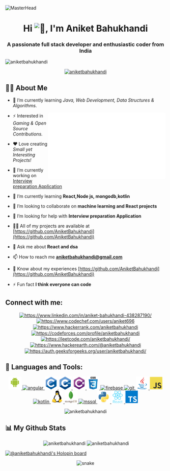 ![MasterHead](https://mir-s3-cdn-cf.behance.net/project_modules/max_1200/79731568097599.5b50bca477735.jpg)
<h1 align="center">Hi <img src="https://raw.githubusercontent.com/nixin72/nixin72/master/wave.gif" alt="👋" height="45" width="45"/>, I'm Aniket Bahukhandi</h1>
<h3 align="center">A passionate full stack developer and enthusiastic coder from India</h3>

<p align="left"> <img src="https://komarev.com/ghpvc/?username=aniketbahukhandi&label=Profile%20views&color=0e75b6&style=flat" alt="aniketbahukhandi" /> </p>

<p align="center"> <a href="https://github.com/ryo-ma/github-profile-trophy"><img src="https://github-profile-trophy.vercel.app/?username=aniketbahukhandi" alt="aniketbahukhandi" /></a> </p>


## 🙋‍♂️ About Me

- 🌱 I’m currently learning *Java, Web Development, Data Structures & Algorithms.*

<img align="right" alt="Coding" width="370" style="border-radius:5px" src="https://github.com/Ayroid/Ayroid/blob/main/20221002_231734.png">

- ⚡ Interested in *Gaming & Open Source Contributions.*

- ❤️ Love creating *Small yet Interesting Projects!*

- 🔭 I’m currently working on [Interview preparation Application](https://github.com/AniketBahukhandi/InterviewPrepApp.git)

- 🌱 I’m currently learning **React,Node js, mongodb,kotlin**

- 👯 I’m looking to collaborate on **machine learning and React projects**

- 🤝 I’m looking for help with **Interview preparation Application**

- 👨‍💻 All of my projects are available at [https://github.com/AniketBahukhandi](https://github.com/AniketBahukhandi)

- 💬 Ask me about **React and dsa**

- 📫 How to reach me **aniketbahukhandi@gmail.com**

- 📄 Know about my experiences [https://github.com/AniketBahukhandi](https://github.com/AniketBahukhandi)

- ⚡ Fun fact **I think everyone can code**


## Connect with me:
<p align="center">
<a href="https://linkedin.com/in/https://www.linkedin.com/in/aniket-bahukhandi-438287190/" target="blank"><img align="center" src="https://raw.githubusercontent.com/rahuldkjain/github-profile-readme-generator/master/src/images/icons/Social/linked-in-alt.svg" alt="https://www.linkedin.com/in/aniket-bahukhandi-438287190/" height="30" width="40" /></a>
<a href="https://www.codechef.com/users/https://www.codechef.com/users/aniket696" target="blank"><img align="center" src="https://cdn.jsdelivr.net/npm/simple-icons@3.1.0/icons/codechef.svg" alt="https://www.codechef.com/users/aniket696" height="30" width="40" /></a>
<a href="https://www.hackerrank.com/https://www.hackerrank.com/aniketbahukhandi" target="blank"><img align="center" src="https://raw.githubusercontent.com/rahuldkjain/github-profile-readme-generator/master/src/images/icons/Social/hackerrank.svg" alt="https://www.hackerrank.com/aniketbahukhandi" height="30" width="40" /></a>
<a href="https://codeforces.com/profile/https://codeforces.com/profile/aniketbahukhandi" target="blank"><img align="center" src="https://raw.githubusercontent.com/rahuldkjain/github-profile-readme-generator/master/src/images/icons/Social/codeforces.svg" alt="https://codeforces.com/profile/aniketbahukhandi" height="30" width="40" /></a>
<a href="https://www.leetcode.com/https://leetcode.com/aniketbahukhandi/" target="blank"><img align="center" src="https://raw.githubusercontent.com/rahuldkjain/github-profile-readme-generator/master/src/images/icons/Social/leet-code.svg" alt="https://leetcode.com/aniketbahukhandi/" height="30" width="40" /></a>
<a href="https://www.hackerearth.com/https://www.hackerearth.com/@aniketbahukhandi" target="blank"><img align="center" src="https://raw.githubusercontent.com/rahuldkjain/github-profile-readme-generator/master/src/images/icons/Social/hackerearth.svg" alt="https://www.hackerearth.com/@aniketbahukhandi" height="30" width="40" /></a>
<a href="https://auth.geeksforgeeks.org/user/https://auth.geeksforgeeks.org/user/aniketbahukhandi/" target="blank"><img align="center" src="https://raw.githubusercontent.com/rahuldkjain/github-profile-readme-generator/master/src/images/icons/Social/geeks-for-geeks.svg" alt="https://auth.geeksforgeeks.org/user/aniketbahukhandi/" height="30" width="40" /></a>
</p>

## 🚀 Languages and Tools:

<p align="center"> 
<a href="https://developer.android.com" target="_blank" rel="noreferrer"> <img src="https://raw.githubusercontent.com/devicons/devicon/master/icons/android/android-original-wordmark.svg" alt="android" width="40" height="40"/> </a> 
<a href="https://angular.io" target="_blank" rel="noreferrer"> <img src="https://angular.io/assets/images/logos/angular/angular.svg" alt="angular" width="40" height="40"/> </a> 
<a href="https://www.cprogramming.com/" target="_blank" rel="noreferrer"> <img src="https://raw.githubusercontent.com/devicons/devicon/master/icons/c/c-original.svg" alt="c" width="40" height="40"/> </a> 
<a href="https://www.w3schools.com/cpp/" target="_blank" rel="noreferrer"> <img src="https://raw.githubusercontent.com/devicons/devicon/master/icons/cplusplus/cplusplus-original.svg" alt="cplusplus" width="40" height="40"/> </a> 
<a href="https://www.w3schools.com/cs/" target="_blank" rel="noreferrer"> <img src="https://raw.githubusercontent.com/devicons/devicon/master/icons/csharp/csharp-original.svg" alt="csharp" width="40" height="40"/> </a> 
<a href="https://www.w3schools.com/css/" target="_blank" rel="noreferrer"> <img src="https://raw.githubusercontent.com/devicons/devicon/master/icons/css3/css3-original-wordmark.svg" alt="css3" width="40" height="40"/> </a> 
<a href="https://firebase.google.com/" target="_blank" rel="noreferrer"> <img src="https://www.vectorlogo.zone/logos/firebase/firebase-icon.svg" alt="firebase" width="40" height="40"/> </a> 
<a href="https://git-scm.com/" target="_blank" rel="noreferrer"> <img src="https://www.vectorlogo.zone/logos/git-scm/git-scm-icon.svg" alt="git" width="40" height="40"/> </a> 
<a href="https://www.java.com" target="_blank" rel="noreferrer"> <img src="https://raw.githubusercontent.com/devicons/devicon/master/icons/java/java-original.svg" alt="java" width="40" height="40"/> </a> 
<a href="https://developer.mozilla.org/en-US/docs/Web/JavaScript" target="_blank" rel="noreferrer"> <img src="https://raw.githubusercontent.com/devicons/devicon/master/icons/javascript/javascript-original.svg" alt="javascript" width="40" height="40"/> </a> 
<a href="https://kotlinlang.org" target="_blank" rel="noreferrer"> <img src="https://www.vectorlogo.zone/logos/kotlinlang/kotlinlang-icon.svg" alt="kotlin" width="40" height="40"/> </a> 
<a href="https://www.linux.org/" target="_blank" rel="noreferrer"> <img src="https://raw.githubusercontent.com/devicons/devicon/master/icons/linux/linux-original.svg" alt="linux" width="40" height="40"/> </a> 
<a href="https://www.mongodb.com/" target="_blank" rel="noreferrer"> <img src="https://raw.githubusercontent.com/devicons/devicon/master/icons/mongodb/mongodb-original-wordmark.svg" alt="mongodb" width="40" height="40"/> </a> 
<a href="https://www.microsoft.com/en-us/sql-server" target="_blank" rel="noreferrer"> <img src="https://www.svgrepo.com/show/303229/microsoft-sql-server-logo.svg" alt="mssql" width="40" height="40"/> </a> 
<a href="https://www.python.org" target="_blank" rel="noreferrer"> <img src="https://raw.githubusercontent.com/devicons/devicon/master/icons/python/python-original.svg" alt="python" width="40" height="40"/> </a> 
<a href="https://reactjs.org/" target="_blank" rel="noreferrer"> <img src="https://raw.githubusercontent.com/devicons/devicon/master/icons/react/react-original-wordmark.svg" alt="react" width="40" height="40"/> </a> 
<a href="https://www.typescriptlang.org/" target="_blank" rel="noreferrer"> <img src="https://raw.githubusercontent.com/devicons/devicon/master/icons/typescript/typescript-original.svg" alt="typescript" width="40" height="40"/> </a> </p>

<p align="center"><img  src="https://github-readme-streak-stats.herokuapp.com/?user=aniketbahukhandi&theme=black-ice&g_color=0D1117&hide_border=true&stroke=0000&" alt="aniketbahukhandi" /></p>

## 📊 My Github Stats
<p align="center">&nbsp;<img align="center" src="https://github-readme-stats.vercel.app/api?username=aniketbahukhandi&show_icons=true&locale=en&langs_count=8&count_private=true&layout=compact&theme=react&hide_border=true&bg_color=0D1117" alt="aniketbahukhandi" />
<img align="center" src="https://github-readme-stats.vercel.app/api/top-langs?username=aniketbahukhandi&&show_icons=true&count_private=true&theme=react&hide_border=true&bg_color=0D1117&show_icons=true&locale=en" alt="aniketbahukhandi" /></p>


[![@aniketbahukhandi's Holopin board](https://holopin.me/aniketbahukhandi)](https://holopin.io/@aniketbahukhandi)


<p align="center">
  <img src="https://github.com/AnkietBahukhandi/AniketBahukhandi/raw/output/github-contribution-grid-snake.svg"
alt="snake"></center>
</p>
